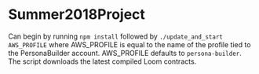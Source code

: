 # Summer2018Project

Can begin by running `npm install` followed by `./update_and_start AWS_PROFILE` where AWS_PROFILE is equal to the name of the profile tied to the PersonaBuilder account. AWS_PROFILE defaults to `persona-builder`. The script downloads the latest compiled Loom contracts.
